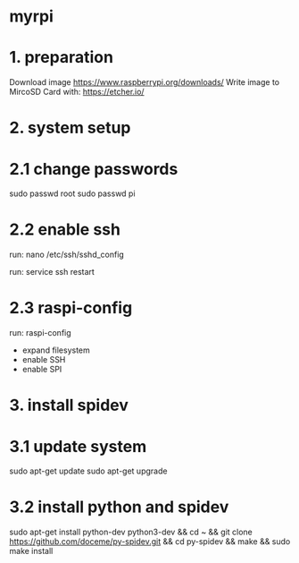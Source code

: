 # myrpi

# 1. preparation
Download image https://www.raspberrypi.org/downloads/
Write image to MircoSD Card with: https://etcher.io/

# 2. system setup
# 2.1 change passwords
sudo passwd root
sudo passwd pi
# 2.2 enable ssh
run: nano /etc/ssh/sshd_config

run: service ssh restart

# 2.3 raspi-config 
run: raspi-config
- expand filesystem
- enable SSH
- enable SPI


# 3. install spidev

# 3.1 update system
sudo apt-get update
sudo apt-get upgrade
# 3.2 install python and spidev
sudo apt-get install python-dev python3-dev &&
cd ~ &&
git clone https://github.com/doceme/py-spidev.git &&
cd py-spidev &&
make &&
sudo make install
